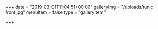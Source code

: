 +++
date = "2019-03-01T11:04:51+00:00"
galleryImg = "/uploads/tunic front.jpg"
menuItem = false
type = "galleryItem"

+++
